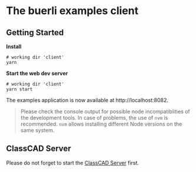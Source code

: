 # The buerli examples client

## Getting Started

**Install**

```
# working dir 'client'
yarn
```

**Start the web dev server**

```
# working dir 'client'
yarn start
```

The examples application is now available at http://localhost:8082.

> Please check the console output for possible node incompatiblities of the development tools. In case of problems, the use of `nvm` is recommended. `nvm` allows installing different Node versions on the same system.

## ClassCAD Server

Please do not forget to start the [ClassCAD Server](../server/README.md) first.
